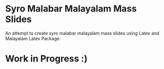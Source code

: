 # Syro Malabar Malayalam Mass Slides

An attempt to create syro malabar malayalam mass slides using Latex and Malayalam Latex Package.

# Work in Progress :)
